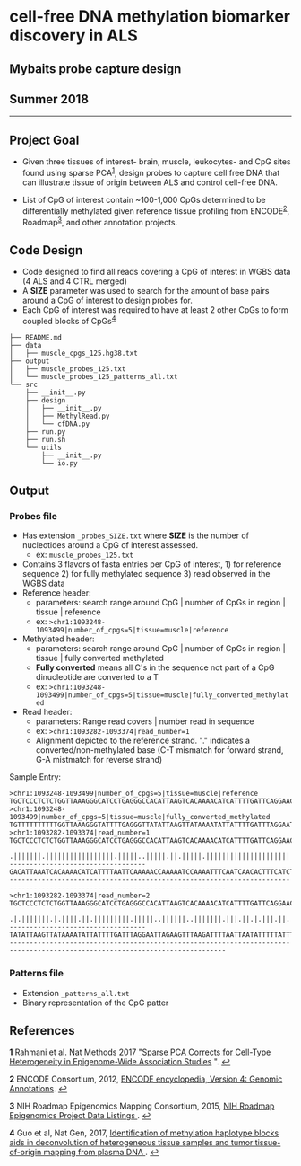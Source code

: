 # cell-free DNA methylation biomarker discovery in ALS
## Mybaits probe capture design
## Summer 2018

________________________________________________________________

## Project Goal

* Given three tissues of interest- brain, muscle, leukocytes- and CpG sites found using sparse PCA<sup id="a1">[1](#f1)</sup>, design probes to capture cell free DNA that can illustrate tissue of origin between ALS and control cell-free DNA.

* List of CpG of interest contain ~100-1,000 CpGs determined to be differentially methylated given reference tissue profiling from ENCODE<sup id="a2">[2](#f2)</sup>, Roadmap<sup id="a3">[3](#f3)</sup>, and other annotation projects.  

## Code Design

* Code designed to find all reads covering a CpG of interest in WGBS data (4 ALS and 4 CTRL merged)
* A **SIZE** parameter was used to search for the amount of base pairs around a CpG of interest to design probes for.
* Each CpG of interest was required to have at least 2 other CpGs to form coupled blocks of CpGs<sup id="a4">[4](#f4)</sup>

```
├── README.md
├── data
│   ├── muscle_cpgs_125.hg38.txt
├── output
│   ├── muscle_probes_125.txt
│   └── muscle_probes_125_patterns_all.txt
└── src
    ├── __init__.py
    ├── design
    │   ├── __init__.py
    │   ├── MethylRead.py
    │   └── cfDNA.py
    ├── run.py
    ├── run.sh
    └── utils
        ├── __init__.py
        └── io.py
```

## Output

### Probes file

* Has extension `_probes_SIZE.txt` where **SIZE** is the number of nucleotides around a CpG of interest assessed.
    * ex: `muscle_probes_125.txt`
* Contains 3 flavors of fasta entries per CpG of interest, 1) for reference sequence 2) for fully methylated sequence 3) read observed in the WGBS data
* Reference header:
    - parameters: search range around CpG | number of CpGs in region | tissue | reference
    - ex:  `>chr1:1093248-1093499|number_of_cpgs=5|tissue=muscle|reference`
* Methylated header:
    - parameters: search range around CpG | number of CpGs in region | tissue | fully converted methylated
    - **Fully converted** means all C's in the sequence not part of a CpG dinucleotide are converted to a T
    - ex:  `>chr1:1093248-1093499|number_of_cpgs=5|tissue=muscle|fully_converted_methylated`
* Read header:
    - parameters: Range read covers | number read in sequence
    - ex: `>chr1:1093282-1093374|read_number=1`
    - Alignment depicted to the reference strand. "." indicates a converted/non-methylated base (C-T mismatch for forward strand, G-A mistmatch for reverse strand)

Sample Entry:

```
>chr1:1093248-1093499|number_of_cpgs=5|tissue=muscle|reference
TGCTCCCTCTCTGGTTAAAGGGCATCCTGAGGGCCACATTAAGTCACAAAACATCATTTTGATTCAGGAACCAGAAGTCCAAGATTTCAATCAACACTTTCATCTGCTATTTAGTCAACTTCATGGAGATCTACTTTACATACAATAAACCACATCCGTGTAAAGTACACAAGCGGGTGAGTGTGACCACCCCCTTGAAGCTGCCACCACAGCCAGGACGGTGCCCGGTCCCACACAGCTGCCAGCACTCG
>chr1:1093248-1093499|number_of_cpgs=5|tissue=muscle|fully_converted_methylated
TGTTTTTTTTTTGGTTAAAGGGTATTTTGAGGGTTATATTAAGTTATAAAATATTATTTTGATTTAGGAATTAGAAGTTTAAGATTTTAATTAATATTTTTATTTGTTATTTAGTTAATTTTATGGAGATTTATTTTATATATAATAAATTATATTCGTGTAAAGTATATAAGCGGGTGAGTGTGATTATTTTTTTGAAGTTGTTATTATAGTTAGGACGGTGTTCGGTTTTATATAGTTGTTAGTATTCG
>chr1:1093282-1093374|read_number=1
TGCTCCCTCTCTGGTTAAAGGGCATCCTGAGGGCCACATTAAGTCACAAAACATCATTTTGATTCAGGAACCAGAAGTCCAAGATTTCAATCAACACTTTCATCTGCTATTTAGTCAACTTCATGGAGATCTACTTTACATACAATAAACCACATCCGTGTAAAGTACACAAGCGGGTGAGTGTGACCACCCCCTTGAAGCTGCCACCACAGCCAGGACGGTGCCCGGTCCCACACAGCTGCCAGCACTCG
                                  .|||||||.|||||||||||||||||.|||||..|||||.||.|||||.||||||||||||||||||||||.|||||||.||||||||||..                                                                                                                             
----------------------------------GACATTAAATCACAAAACATCATTTTAATTCAAAAACCAAAAATCCAAAATTTCAATCAACACTTTCATCTACTATTTAATCAACTTCATAA-----------------------------------------------------------------------------------------------------------------------------
>chr1:1093282-1093374|read_number=2
TGCTCCCTCTCTGGTTAAAGGGCATCCTGAGGGCCACATTAAGTCACAAAACATCATTTTGATTCAGGAACCAGAAGTCCAAGATTTCAATCAACACTTTCATCTGCTATTTAGTCAACTTCATGGAGATCTACTTTACATACAATAAACCACATCCGTGTAAAGTACACAAGCGGGTGAGTGTGACCACCCCCTTGAAGCTGCCACCACAGCCAGGACGGTGCCCGGTCCCACACAGCTGCCAGCACTCG
                                  .|.|||||||.|.||||.||.|||||||||.|||||..||||||..|||||||.|||.||.|.|||.||.||.||||||||.||.||.||||                                                                                                                             
----------------------------------TATATTAAGTTATAAAATATTATTTTGATTTAGGAATTAGAAGTTTAAGATTTTAATTAATATTTTTATTTGTTATTTAGTTAATTTTATGG-----------------------------------------------------------------------------------------------------------------------------
```

### Patterns file

* Extension `_patterns_all.txt`
* Binary representation of the CpG patter


## References
<b id="f1">1</b> Rahmani et al. Nat Methods 2017 ["Sparse PCA Corrects for Cell-Type Heterogeneity in Epigenome-Wide Association Studies](https://www-ncbi-nlm-nih-gov.ucsf.idm.oclc.org/pmc/articles/PMC5548182/)
". [↩](#a1)

<b id="f2">2</b> ENCODE Consortium, 2012, [ENCODE encyclopedia, Version 4: Genomic Annotations](https://www.encodeproject.org/data/annotations/). [↩](#a2)

<b id="f3">3</b> NIH Roadmap Epigenomics Mapping Consortium, 2015, [NIH Roadmap Epigenomics Project Data Listings
](https://www-ncbi-nlm-nih-gov.ucsf.idm.oclc.org/geo/roadmap/epigenomics/?view=matrix). [↩](#a3)

<b id="f4">4</b> Guo et al, Nat Gen, 2017, [Identification of methylation haplotype blocks aids in deconvolution of heterogeneous tissue samples and tumor tissue-of-origin mapping from plasma DNA
](https://www.nature.com/articles/ng.3805). [↩](#a4)

